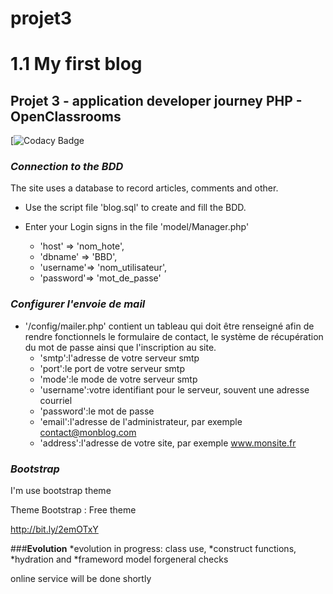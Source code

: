 # projet3
1.1 My first blog
====

Projet 3  - application developer journey PHP - OpenClassrooms
--------------------------------------------------------------------------

[![Codacy Badge](https://app.codacy.com/organizations/gh/Myr95du242/repositories)

### ___Connection to the BDD___

The site uses a database to record articles, comments and other.

* Use the script file 'blog.sql' to create and fill the BDD.

* Enter your Login signs in the file 'model/Manager.php'

    * 'host'  => 'nom_hote',
    * 'dbname'  => 'BBD',
    * 'username'=> 'nom_utilisateur',
    * 'password'=> 'mot_de_passe'

### ___Configurer l'envoie de mail___

* '/config/mailer.php' contient un tableau qui doit être renseigné afin de rendre fonctionnels le formulaire de contact, le système de récupération du mot de passe ainsi que l'inscription au site.
    * 'smtp':l'adresse de votre serveur smtp
    * 'port':le port de votre serveur smtp
    * 'mode':le mode de votre serveur smtp
    * 'username':votre identifiant pour le serveur, souvent une adresse courriel
    * 'password':le mot de passe
    * 'email':l'adresse de l'administrateur, par exemple contact@monblog.com
    * 'address':l'adresse de votre site, par exemple www.monsite.fr

### ___Bootstrap___

I'm use bootstrap theme

 Theme Bootstrap : Free theme

http://bit.ly/2emOTxY 

###__Evolution__
	*evolution in progress: class use,
	*construct functions, 
	*hydration and 
	*frameword model forgeneral checks

online service will be done shortly
